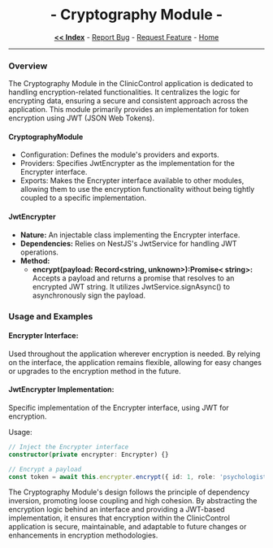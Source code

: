 <br/>
<p align="center">
  <h1 align="center"> - Cryptography Module -</h3>

  <p align="center">
    <a href="https://github.com/ItaloRAmaral/cliniccontrol/tree/main/docs"><strong><< Index</strong></a>
    -
    <a href="https://github.com/italoRAmaral/cliniccontrol/issues">Report Bug</a>
    -
    <a href="https://github.com/italoRAmaral/cliniccontrol/issues">Request Feature</a>
    -
    <a href="https://github.com/ItaloRAmaral/cliniccontrol">Home</a>
  </p>
</p>

---

### Overview

The Cryptography Module in the ClinicControl application is dedicated to handling encryption-related functionalities. It centralizes the logic for encrypting data, ensuring a secure and consistent approach across the application. This module primarily provides an implementation for token encryption using JWT (JSON Web Tokens).

#### CryptographyModule

- Configuration: Defines the module's providers and exports.
- Providers: Specifies JwtEncrypter as the implementation for the Encrypter interface.
- Exports: Makes the Encrypter interface available to other modules, allowing them to use the encryption functionality without being tightly coupled to a specific implementation.

#### JwtEncrypter

- **Nature:** An injectable class implementing the Encrypter interface.
- **Dependencies:** Relies on NestJS's JwtService for handling JWT operations.
- **Method:**
  - **encrypt(payload: Record<string, unknown>):Promise< string>:** Accepts a payload and returns a promise that resolves to an encrypted JWT string. It utilizes JwtService.signAsync() to asynchronously sign the payload.

### Usage and Examples

#### Encrypter Interface:

Used throughout the application wherever encryption is needed. By relying on the interface, the application remains flexible, allowing for easy changes or upgrades to the encryption method in the future.

#### JwtEncrypter Implementation:

Specific implementation of the Encrypter interface, using JWT for encryption.

Usage:

```ts
// Inject the Encrypter interface
constructor(private encrypter: Encrypter) {}

// Encrypt a payload
const token = await this.encrypter.encrypt({ id: 1, role: 'psychologist' });
```

The Cryptography Module's design follows the principle of dependency inversion, promoting loose coupling and high cohesion. By abstracting the encryption logic behind an interface and providing a JWT-based implementation, it ensures that encryption within the ClinicControl application is secure, maintainable, and adaptable to future changes or enhancements in encryption methodologies.
